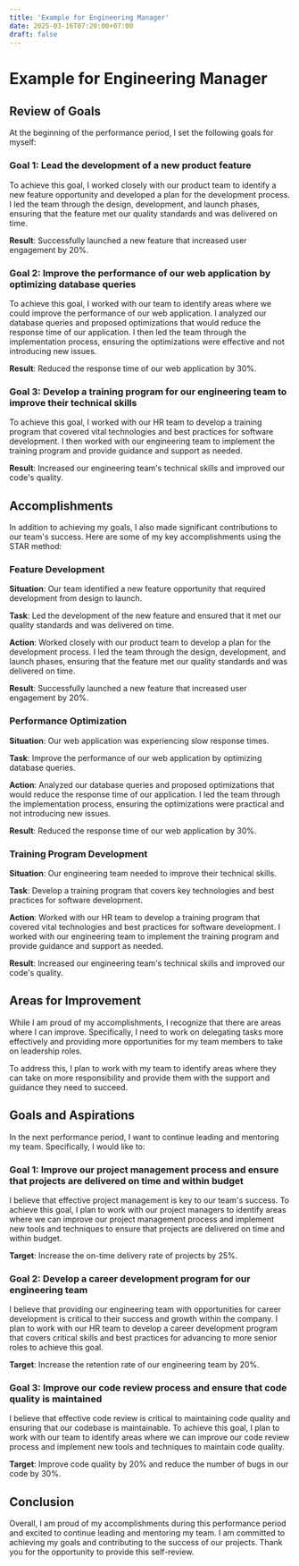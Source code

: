 ```yaml
---
title: 'Example for Engineering Manager'
date: 2025-03-16T07:20:00+07:00
draft: false
---
```


# Example for Engineering Manager

## **Review of Goals**

At the beginning of the performance period, I set the following goals for myself:

### **Goal 1: Lead the development of a new product feature**

To achieve this goal, I worked closely with our product team to identify a new feature opportunity and developed a plan for the development process. I led the team through the design, development, and launch phases, ensuring that the feature met our quality standards and was delivered on time.

**Result**: Successfully launched a new feature that increased user engagement by 20%.

### **Goal 2: Improve the performance of our web application by optimizing database queries**

To achieve this goal, I worked with our team to identify areas where we could improve the performance of our web application. I analyzed our database queries and proposed optimizations that would reduce the response time of our application. I then led the team through the implementation process, ensuring the optimizations were effective and not introducing new issues.

**Result**: Reduced the response time of our web application by 30%.

### **Goal 3: Develop a training program for our engineering team to improve their technical skills**

To achieve this goal, I worked with our HR team to develop a training program that covered vital technologies and best practices for software development. I then worked with our engineering team to implement the training program and provide guidance and support as needed.

**Result**: Increased our engineering team's technical skills and improved our code's quality.

## **Accomplishments**

In addition to achieving my goals, I also made significant contributions to our team's success. Here are some of my key accomplishments using the STAR method:

### **Feature Development**

**Situation**: Our team identified a new feature opportunity that required development from design to launch.

**Task**: Led the development of the new feature and ensured that it met our quality standards and was delivered on time.

**Action**: Worked closely with our product team to develop a plan for the development process. I led the team through the design, development, and launch phases, ensuring that the feature met our quality standards and was delivered on time.

**Result**: Successfully launched a new feature that increased user engagement by 20%.

### **Performance Optimization**

**Situation**: Our web application was experiencing slow response times.

**Task**: Improve the performance of our web application by optimizing database queries.

**Action**: Analyzed our database queries and proposed optimizations that would reduce the response time of our application. I led the team through the implementation process, ensuring the optimizations were practical and not introducing new issues.

**Result**: Reduced the response time of our web application by 30%.

### **Training Program Development**

**Situation**: Our engineering team needed to improve their technical skills.

**Task**: Develop a training program that covers key technologies and best practices for software development.

**Action**: Worked with our HR team to develop a training program that covered vital technologies and best practices for software development. I worked with our engineering team to implement the training program and provide guidance and support as needed.

**Result**: Increased our engineering team's technical skills and improved our code's quality.

## **Areas for Improvement**

While I am proud of my accomplishments, I recognize that there are areas where I can improve. Specifically, I need to work on delegating tasks more effectively and providing more opportunities for my team members to take on leadership roles.

To address this, I plan to work with my team to identify areas where they can take on more responsibility and provide them with the support and guidance they need to succeed.

## **Goals and Aspirations**

In the next performance period, I want to continue leading and mentoring my team. Specifically, I would like to:

### **Goal 1: Improve our project management process and ensure that projects are delivered on time and within budget**

I believe that effective project management is key to our team's success. To achieve this goal, I plan to work with our project managers to identify areas where we can improve our project management process and implement new tools and techniques to ensure that projects are delivered on time and within budget.

**Target**: Increase the on-time delivery rate of projects by 25%.

### **Goal 2: Develop a career development program for our engineering team**

I believe that providing our engineering team with opportunities for career development is critical to their success and growth within the company. I plan to work with our HR team to develop a career development program that covers critical skills and best practices for advancing to more senior roles to achieve this goal.

**Target**: Increase the retention rate of our engineering team by 20%.

### Goal 3: Improve our code review process and ensure that code quality is maintained

I believe that effective code review is critical to maintaining code quality and ensuring that our codebase is maintainable. To achieve this goal, I plan to work with our team to identify areas where we can improve our code review process and implement new tools and techniques to maintain code quality.

**Target**: Improve code quality by 20% and reduce the number of bugs in our code by 30%.

## Conclusion

Overall, I am proud of my accomplishments during this performance period and excited to continue leading and mentoring my team. I am committed to achieving my goals and contributing to the success of our projects. Thank you for the opportunity to provide this self-review.
